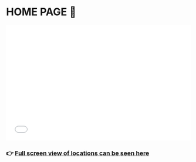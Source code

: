 # HOME PAGE :wave: 

<iframe width="100%" height="315" src="mock-election-locations/index.html" frameborder="0" allowfullscreen=""></iframe>


### :point_right: <a href="https://alissarose.github.io/mock-elections/mock-election-locations/"> Full screen view of locations can be seen here</a>

